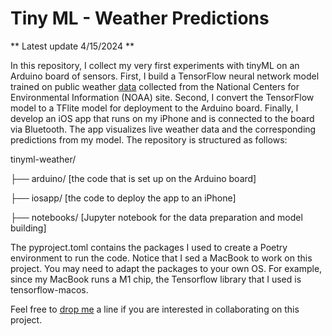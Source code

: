 # Tiny ML - Weather Predictions

** Latest update 4/15/2024 **

In this repository, I collect my very first experiments with tinyML on an Arduino board of sensors. First, I build a TensorFlow neural network model trained on public weather [data](https://www.ncei.noaa.gov/access/crn/qcdatasets.html) collected from the National Centers for Environmental Information (NOAA) site.  Second, I convert the TensorFlow model to a TFlite model for deployment to the Arduino board. Finally, I develop an iOS app that runs on my iPhone and is connected to the board via Bluetooth. The app visualizes live weather data and the corresponding predictions from my model. The repository is structured as follows: 

tinyml-weather/

├── arduino/ [the code that is set up on the Arduino board]

├── iosapp/ [the code to deploy the app to an iPhone]

├── notebooks/ [Jupyter notebook for the data preparation and model building] 

The pyproject.toml contains the packages I used to create a Poetry environment to run the code. Notice that I sed a MacBook to work on this project. You may need to adapt the packages to your own OS. For example, since my MacBook runs a M1 chip, the Tensorflow library that I used is tensorflow-macos.

Feel free to [drop me](mailto:alessioai@icloud.com?subject=tinyml-weather%20inquiry) a line if you are interested in collaborating on this project.

